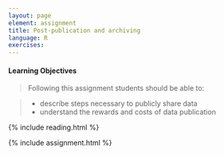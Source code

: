 ```yaml
---
layout: page
element: assignment
title: Post-publication and archiving
language: R
exercises: 
---
```


#### Learning Objectives

> Following this assignment students should be able to:
>

> - describe steps necessary to publicly share data
> - understand the rewards and costs of data publication


{% include reading.html %}

{% include assignment.html %}

